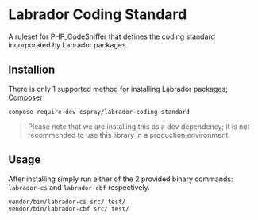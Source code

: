 # Labrador Coding Standard

A ruleset for PHP_CodeSniffer that defines the coding standard incorporated by Labrador packages.

## Installion

There is only 1 supported method for installing Labrador packages; [Composer]

```
compose require-dev cspray/labrador-coding-standard
```

> Please note that we are installing this as a dev dependency; it is not recommended 
to use this library in a production environment.

## Usage

After installing simply run either of the 2 provided binary commands: `labrador-cs` and `labrador-cbf` 
respectively.

```
vendor/bin/labrador-cs src/ test/
vendor/bin/labrador-cbf src/ test/
```

[Composer]: https://getcomposer.org
